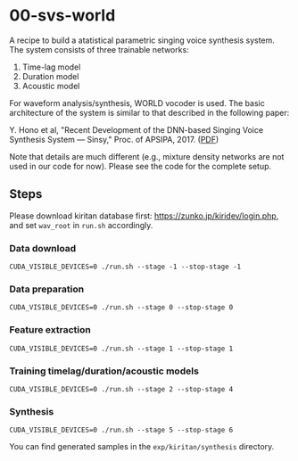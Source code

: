 # 00-svs-world

A recipe to build a atatistical parametric singing voice synthesis system. The system consists of three trainable networks:

1. Time-lag model
2. Duration model
3. Acoustic model

For waveform analysis/synthesis, WORLD vocoder is used. The basic architecture of the system is similar to that described in the following paper:

Y. Hono et al, "Recent Development of the DNN-based Singing Voice Synthesis System — Sinsy," Proc. of APSIPA, 2017. ([PDF](http://www.apsipa.org/proceedings/2018/pdfs/0001003.pdf))

Note that details are much different (e.g., mixture density networks are not used in our code for now). Please see the code for the complete setup.

## Steps

Please download kiritan database first: https://zunko.jp/kiridev/login.php, and set `wav_root` in `run.sh` accordingly.

### Data download

```
CUDA_VISIBLE_DEVICES=0 ./run.sh --stage -1 --stop-stage -1
```

### Data preparation

```
CUDA_VISIBLE_DEVICES=0 ./run.sh --stage 0 --stop-stage 0
```

### Feature extraction

```
CUDA_VISIBLE_DEVICES=0 ./run.sh --stage 1 --stop-stage 1
```

### Training timelag/duration/acoustic models

```
CUDA_VISIBLE_DEVICES=0 ./run.sh --stage 2 --stop-stage 4
```

### Synthesis


```
CUDA_VISIBLE_DEVICES=0 ./run.sh --stage 5 --stop-stage 6
```

You can find generated samples in the `exp/kiritan/synthesis` directory.
